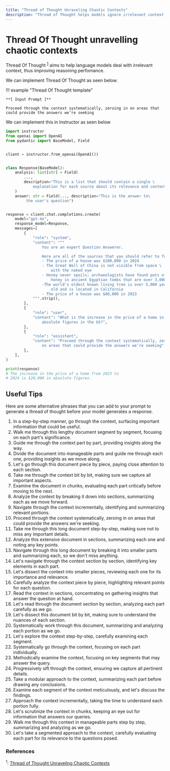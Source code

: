 ```yaml
---
title: "Thread of Thought Unraveling Chaotic Contexts"
description: "Thread of Thought helps models ignore irrelevant context in their prompt, improving overall response quality and relevance"
---
```


# Thread Of Thought unravelling chaotic contexts

Thread Of Thought <sup><a href="https://arxiv.org/pdf/2311.08734">1</a></sup> aims to help language models deal with irrelevant context, thus improving reasoning perfomance.

We can implement Thread Of Thought as seen below.

!!! example "Thread Of Thought template"

    **[ Input Prompt ]**

    Proceed through the context systematically, zeroing in on areas that could provide the answers we’re seeking

We can implement this in Instructor as seen below

```python
import instructor
from openai import OpenAI
from pydantic import BaseModel, Field


client = instructor.from_openai(OpenAI())


class Response(BaseModel):
    analysis: list[str] = Field(
        ...,
        description="This is a list that should contain a single \
            explanation for each source about its relevance and content.",
    )
    answer: str = Field(..., description="This is the answer to\
         the user's question")


response = client.chat.completions.create(
    model="gpt-4o",
    response_model=Response,
    messages=[
        {
            "role": "system",
            "content": """
                You are an expert Question Answerer.

                Here are all of the sources that you should refer to for context
                - The price of a house was $100,000 in 2024
                - The Great Wall of China is not visible from space \
                    with the naked eye
                - Honey never spoils; archaeologists have found pots of \
                    honey in ancient Egyptian tombs that are over 3,000 years old
                -The world's oldest known living tree is over 5,000 years \
                    old and is located in California
                - The price of a house was $80,000 in 2023
            """.strip(),
        },
        {
            "role": "user",
            "content": "What is the increase in the price of a home in \
                absolute figures in the US?",
        },
        {
            "role": "assistant",
            "content": "Proceed through the context systematically, zeroing in \
                on areas that could provide the answers we’re seeking",
        },
    ],
)

print(response)
# The increase in the price of a home from 2023 to
# 2024 is $20,000 in absolute figures.
```

## Useful Tips

Here are some alternative phrases that you can add to your prompt to generate a thread of thought before your model generates a response.

1. In a step-by-step manner, go through the context, surfacing important information that could be useful.
2. Walk me through this lengthy document segment by segment, focusing on each part's significance.
3. Guide me through the context part by part, providing insights along the way.
4. Divide the document into manageable parts and guide me through each one, providing insights as we move along.
5. Let's go through this document piece by piece, paying close attention to each section.
6. Take me through the context bit by bit, making sure we capture all important aspects.
7. Examine the document in chunks, evaluating each part critically before moving to the next.
8. Analyze the context by breaking it down into sections, summarizing each as we move forward.
9. Navigate through the context incrementally, identifying and summarizing relevant portions.
10. Proceed through the context systematically, zeroing in on areas that could provide the answers we're seeking.
11. Take me through this long document step-by-step, making sure not to miss any important details.
12. Analyze this extensive document in sections, summarizing each one and noting any key points.
13. Navigate through this long document by breaking it into smaller parts and summarizing each, so we don't miss anything.
14. Let's navigate through the context section by section, identifying key elements in each part.
15. Let's dissect the context into smaller pieces, reviewing each one for its importance and relevance.
16. Carefully analyze the context piece by piece, highlighting relevant points for each question.
17. Read the context in sections, concentrating on gathering insights that answer the question at hand.
18. Let's read through the document section by section, analyzing each part carefully as we go.
19. Let's dissect this document bit by bit, making sure to understand the nuances of each section.
20. Systematically work through this document, summarizing and analyzing each portion as we go.
21. Let's explore the context step-by-step, carefully examining each segment.
22. Systematically go through the context, focusing on each part individually.
23. Methodically examine the context, focusing on key segments that may answer the query.
24. Progressively sift through the context, ensuring we capture all pertinent details.
25. Take a modular approach to the context, summarizing each part before drawing any conclusions.
26. Examine each segment of the context meticulously, and let's discuss the findings.
27. Approach the context incrementally, taking the time to understand each portion fully.
28. Let's scrutinize the context in chunks, keeping an eye out for information that answers our queries.
29. Walk me through this context in manageable parts step by step, summarizing and analyzing as we go.
30. Let's take a segmented approach to the context, carefully evaluating each part for its relevance to the questions posed.

### References

<sup id="ref-1">1</sup>: [Thread of Thought Unraveling Chaotic Contexts](https://arxiv.org/pdf/2311.08734)

